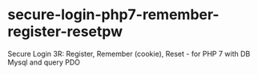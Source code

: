 # secure-login-php7-remember-register-resetpw
Secure Login 3R: Register, Remember (cookie), Reset - for PHP 7 with DB Mysql and query PDO
